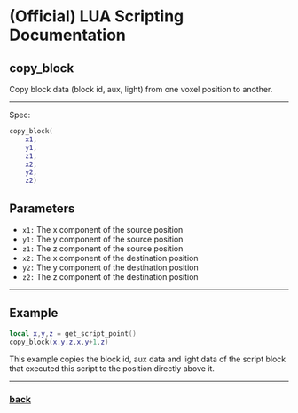 
# (Official) LUA Scripting Documentation

## copy_block

Copy block data (block id, aux, light) from one voxel position to another.

___

Spec:

```lua
copy_block(
	x1,
	y1,
	z1,
	x2,
	y2,
	z2)
```

## Parameters

- `x1:` The x component of the source position
- `y1:` The y component of the source position
- `z1:` The z component of the source position
- `x2:` The x component of the destination position
- `y2:` The y component of the destination position
- `z2:` The z component of the destination position

___

## Example

```lua
local x,y,z = get_script_point()
copy_block(x,y,z,x,y+1,z)
```

This example copies the block id, aux data and light data of the script block that executed this script to the position directly above it.

___

### [back](../blocks)
